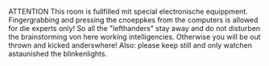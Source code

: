 ATTENTION
This room is fullfilled mit special electronische equippment. 
Fingergrabbing and pressing the cnoeppkes from the computers is allowed for die experts only! 
So all the "lefthanders" stay away and do not disturben the brainstorming von here working intelligencies. 
Otherwise you will be out thrown and kicked anderswhere! 
Also: please keep still and only watchen astaunished the blinkenlights.
